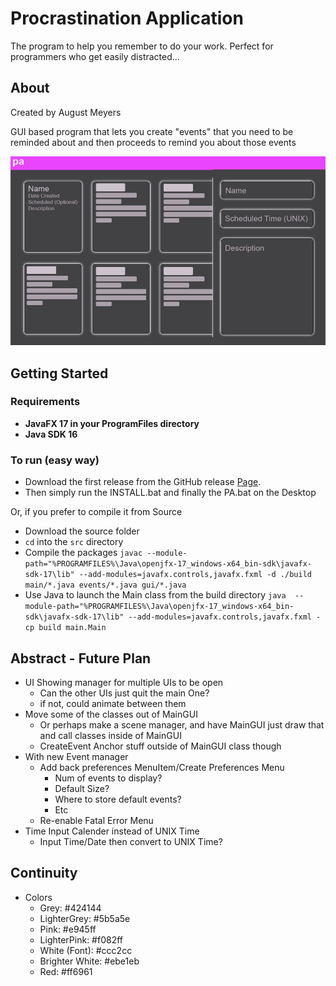 # Procrastination Application
The program to help you remember to do your work. Perfect for programmers who get easily distracted...

## About
Created by August Meyers

GUI based program that lets you create "events" that you need to be reminded about and then proceeds to remind you about those events 

![Screenshot](https://raw.githubusercontent.com/meyersa/ProcrastinationApplication/master/assets/ProcrastinationApplicationGUI.png)

## Getting Started
### Requirements
- **JavaFX 17 in your ProgramFiles directory**
- **Java SDK 16**

### To run (easy way)
- Download the first release from the GitHub release [Page](https://github.com/meyersa/ProcrastinationApplication/releases/tag/Release-1). 
- Then simply run the INSTALL.bat and finally the PA.bat on the Desktop

Or, if you prefer to compile it from Source
- Download the source folder
- `cd` into the `src` directory
- Compile the packages `javac --module-path="%PROGRAMFILES%\Java\openjfx-17_windows-x64_bin-sdk\javafx-sdk-17\lib" --add-modules=javafx.controls,javafx.fxml -d ./build main/*.java events/*.java gui/*.java`
- Use Java to launch the Main class from the build directory `java  --module-path="%PROGRAMFILES%\Java\openjfx-17_windows-x64_bin-sdk\javafx-sdk-17\lib" --add-modules=javafx.controls,javafx.fxml -cp build main.Main`

## Abstract - Future Plan
- UI Showing manager for multiple UIs to be open 
	- Can the other UIs just quit the main One? 
	- if not, could animate between them
- Move some of the classes out of MainGUI
	- Or perhaps make a scene manager, and have MainGUI just draw that and call classes inside of MainGUI
	- CreateEvent Anchor stuff outside of MainGUI class though
- With new Event manager
	- Add back preferences MenuItem/Create Preferences Menu
		- Num of events to display? 
		- Default Size? 
		- Where to store default events? 
		- Etc
	- Re-enable Fatal Error Menu
- Time Input Calender instead of UNIX Time
	- Input Time/Date then convert to UNIX Time? 

## Continuity
- Colors
	- Grey: #424144
	- LighterGrey: #5b5a5e
	- Pink: #e945ff
	- LighterPink: #f082ff
	- White (Font): #ccc2cc
	- Brighter White: #ebe1eb
	- Red: #ff6961